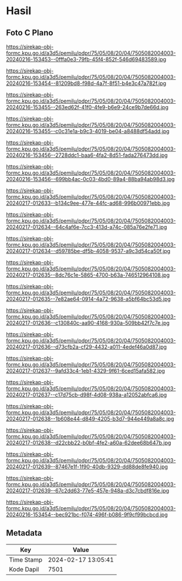 # Hasil

## Foto C Plano

https://sirekap-obj-formc.kpu.go.id/a3d5/pemilu/pdpr/75/05/08/20/04/7505082004003-20240216-153453--0fffa0e3-79fb-45f4-852f-546d69483589.jpg

https://sirekap-obj-formc.kpu.go.id/a3d5/pemilu/pdpr/75/05/08/20/04/7505082004003-20240216-153454--81209bd8-f98d-4a7f-8f51-b4e3c47a782f.jpg

https://sirekap-obj-formc.kpu.go.id/a3d5/pemilu/pdpr/75/05/08/20/04/7505082004003-20240216-153455--263ed62f-41f0-4fe9-b6e9-24ce9b7de66d.jpg

https://sirekap-obj-formc.kpu.go.id/a3d5/pemilu/pdpr/75/05/08/20/04/7505082004003-20240216-153455--c0c31e1a-b9c3-4019-be04-a8488df54add.jpg

https://sirekap-obj-formc.kpu.go.id/a3d5/pemilu/pdpr/75/05/08/20/04/7505082004003-20240216-153456--2728ddc1-baa6-4fa2-8d51-fada276473dd.jpg

https://sirekap-obj-formc.kpu.go.id/a3d5/pemilu/pdpr/75/05/08/20/04/7505082004003-20240216-153456--699bb4ac-0c03-4bd0-89a4-88ba94ab98d3.jpg

https://sirekap-obj-formc.kpu.go.id/a3d5/pemilu/pdpr/75/05/08/20/04/7505082004003-20240217-012633--b134c9ee-477e-44fc-ad68-996b00971ebb.jpg

https://sirekap-obj-formc.kpu.go.id/a3d5/pemilu/pdpr/75/05/08/20/04/7505082004003-20240217-012634--64c4af6e-7cc3-413d-a74c-085a76e2fe71.jpg

https://sirekap-obj-formc.kpu.go.id/a3d5/pemilu/pdpr/75/05/08/20/04/7505082004003-20240217-012634--d59785be-df5b-4058-9537-a9c3d54ca50f.jpg

https://sirekap-obj-formc.kpu.go.id/a3d5/pemilu/pdpr/75/05/08/20/04/7505082004003-20240217-012635--8dc76c1e-5865-4700-b63a-746512964108.jpg

https://sirekap-obj-formc.kpu.go.id/a3d5/pemilu/pdpr/75/05/08/20/04/7505082004003-20240217-012635--7e82ae64-0914-4a72-9638-a5bf64bc53d5.jpg

https://sirekap-obj-formc.kpu.go.id/a3d5/pemilu/pdpr/75/05/08/20/04/7505082004003-20240217-012636--c130840c-aa90-4168-930a-509bb42f7c7e.jpg

https://sirekap-obj-formc.kpu.go.id/a3d5/pemilu/pdpr/75/05/08/20/04/7505082004003-20240217-012636--d73cfb2a-cf29-4432-a011-4edef46a0d87.jpg

https://sirekap-obj-formc.kpu.go.id/a3d5/pemilu/pdpr/75/05/08/20/04/7505082004003-20240217-012637--9afd33c4-1eb1-4329-9f61-6ced15afa582.jpg

https://sirekap-obj-formc.kpu.go.id/a3d5/pemilu/pdpr/75/05/08/20/04/7505082004003-20240217-012637--c17d75cb-d98f-4d08-938a-a12052abfca6.jpg

https://sirekap-obj-formc.kpu.go.id/a3d5/pemilu/pdpr/75/05/08/20/04/7505082004003-20240217-012638--1b608e44-d849-4205-b3d7-944e449a8a8c.jpg

https://sirekap-obj-formc.kpu.go.id/a3d5/pemilu/pdpr/75/05/08/20/04/7505082004003-20240217-012638--d22cbb22-b0bf-4fe2-a60a-62dee68b647b.jpg

https://sirekap-obj-formc.kpu.go.id/a3d5/pemilu/pdpr/75/05/08/20/04/7505082004003-20240217-012639--87467e1f-1f90-40db-9329-dd88de8fe940.jpg

https://sirekap-obj-formc.kpu.go.id/a3d5/pemilu/pdpr/75/05/08/20/04/7505082004003-20240217-012639--67c2dd63-77e5-457e-948a-d3c7cbdf816e.jpg

https://sirekap-obj-formc.kpu.go.id/a3d5/pemilu/pdpr/75/05/08/20/04/7505082004003-20240216-153454--bec921bc-f074-496f-b086-9f9cf99bcbcd.jpg


## Metadata

| Key        | Value               |
| ---------- | ------------------- |
| Time Stamp | 2024-02-17 13:05:41 |
| Kode Dapil | 7501                |



